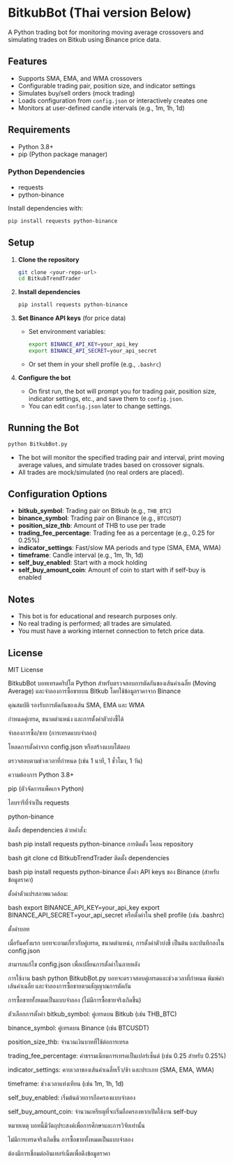 # BitkubBot (Thai version Below)

A Python trading bot for monitoring moving average crossovers and simulating trades on Bitkub using Binance price data.

## Features
- Supports SMA, EMA, and WMA crossovers
- Configurable trading pair, position size, and indicator settings
- Simulates buy/sell orders (mock trading)
- Loads configuration from `config.json` or interactively creates one
- Monitors at user-defined candle intervals (e.g., 1m, 1h, 1d)

## Requirements
- Python 3.8+
- pip (Python package manager)

### Python Dependencies
- requests
- python-binance

Install dependencies with:
```bash
pip install requests python-binance
```

## Setup
1. **Clone the repository**
   ```bash
   git clone <your-repo-url>
   cd BitkubTrendTrader
   ```
2. **Install dependencies**
   ```bash
   pip install requests python-binance
   ```
3. **Set Binance API keys** (for price data)
   - Set environment variables:
     ```bash
     export BINANCE_API_KEY=your_api_key
     export BINANCE_API_SECRET=your_api_secret
     ```
   - Or set them in your shell profile (e.g., `.bashrc`)

4. **Configure the bot**
   - On first run, the bot will prompt you for trading pair, position size, indicator settings, etc., and save them to `config.json`.
   - You can edit `config.json` later to change settings.

## Running the Bot

```bash
python BitkubBot.py
```

- The bot will monitor the specified trading pair and interval, print moving average values, and simulate trades based on crossover signals.
- All trades are mock/simulated (no real orders are placed).

## Configuration Options
- **bitkub_symbol**: Trading pair on Bitkub (e.g., `THB_BTC`)
- **binance_symbol**: Trading pair on Binance (e.g., `BTCUSDT`)
- **position_size_thb**: Amount of THB to use per trade
- **trading_fee_percentage**: Trading fee as a percentage (e.g., 0.25 for 0.25%)
- **indicator_settings**: Fast/slow MA periods and type (SMA, EMA, WMA)
- **timeframe**: Candle interval (e.g., 1m, 1h, 1d)
- **self_buy_enabled**: Start with a mock holding
- **self_buy_amount_coin**: Amount of coin to start with if self-buy is enabled

## Notes
- This bot is for educational and research purposes only.
- No real trading is performed; all trades are simulated.
- You must have a working internet connection to fetch price data.

## License
MIT License

BitkubBot
บอทเทรดคริปโต Python สำหรับตรวจสอบการตัดกันของเส้นค่าเฉลี่ย (Moving Average) และจำลองการซื้อขายบน Bitkub โดยใช้ข้อมูลราคาจาก Binance

คุณสมบัติ
รองรับการตัดกันของเส้น SMA, EMA และ WMA

กำหนดคู่เทรด, ขนาดตำแหน่ง และการตั้งค่าตัวบ่งชี้ได้

จำลองการซื้อ/ขาย (การเทรดแบบจำลอง)

โหลดการตั้งค่าจาก config.json หรือสร้างแบบโต้ตอบ

ตรวจสอบตามช่วงเวลาที่กำหนด (เช่น 1 นาที, 1 ชั่วโมง, 1 วัน)

ความต้องการ
Python 3.8+

pip (ตัวจัดการแพ็คเกจ Python)

ไลบรารีที่จำเป็น
requests

python-binance

ติดตั้ง dependencies ด้วยคำสั่ง:

bash
pip install requests python-binance
การติดตั้ง
โคลน repository

bash
git clone <your-repo-url>
cd BitkubTrendTrader
ติดตั้ง dependencies

bash
pip install requests python-binance
ตั้งค่า API keys ของ Binance (สำหรับข้อมูลราคา)

ตั้งค่าตัวแปรสภาพแวดล้อม:

bash
export BINANCE_API_KEY=your_api_key
export BINANCE_API_SECRET=your_api_secret
หรือตั้งค่าใน shell profile (เช่น .bashrc)

ตั้งค่าบอท

เมื่อรันครั้งแรก บอทจะถามเกี่ยวกับคู่เทรด, ขนาดตำแหน่ง, การตั้งค่าตัวบ่งชี้ เป็นต้น และบันทึกลงใน config.json

สามารถแก้ไข config.json เพื่อเปลี่ยนการตั้งค่าในภายหลัง

การใช้งาน
bash
python BitkubBot.py
บอทจะตรวจสอบคู่เทรดและช่วงเวลาที่กำหนด พิมพ์ค่าเส้นค่าเฉลี่ย และจำลองการซื้อขายตามสัญญาณการตัดกัน

การซื้อขายทั้งหมดเป็นแบบจำลอง (ไม่มีการซื้อขายจริงเกิดขึ้น)

ตัวเลือกการตั้งค่า
bitkub_symbol: คู่เทรดบน Bitkub (เช่น THB_BTC)

binance_symbol: คู่เทรดบน Binance (เช่น BTCUSDT)

position_size_thb: จำนวนเงินบาทที่ใช้ต่อการเทรด

trading_fee_percentage: ค่าธรรมเนียมการเทรดเป็นเปอร์เซ็นต์ (เช่น 0.25 สำหรับ 0.25%)

indicator_settings: คาบเวลาของเส้นค่าเฉลี่ยเร็ว/ช้า และประเภท (SMA, EMA, WMA)

timeframe: ช่วงเวลาแท่งเทียน (เช่น 1m, 1h, 1d)

self_buy_enabled: เริ่มต้นด้วยการถือครองแบบจำลอง

self_buy_amount_coin: จำนวนเหรียญที่จะเริ่มถือครองหากเปิดใช้งาน self-buy

หมายเหตุ
บอทนี้มีวัตถุประสงค์เพื่อการศึกษาและการวิจัยเท่านั้น

ไม่มีการเทรดจริงเกิดขึ้น การซื้อขายทั้งหมดเป็นแบบจำลอง

ต้องมีการเชื่อมต่ออินเทอร์เน็ตเพื่อดึงข้อมูลราคา
